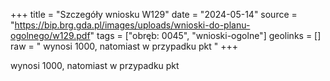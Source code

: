 +++
title = "Szczegóły wniosku W129"
date = "2024-05-14"
source = "https://bip.brg.gda.pl/images/uploads/wnioski-do-planu-ogolnego/w129.pdf"
tags = ["obręb: 0045", "wnioski-ogolne"]
geolinks = []
raw = " wynosi 1000, natomiast w przypadku pkt "
+++

 wynosi 1000, natomiast w przypadku pkt 


